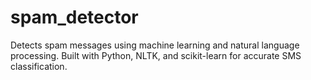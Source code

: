 # spam_detector
Detects spam messages using machine learning and natural language processing. Built with Python, NLTK, and scikit-learn for accurate SMS classification.

